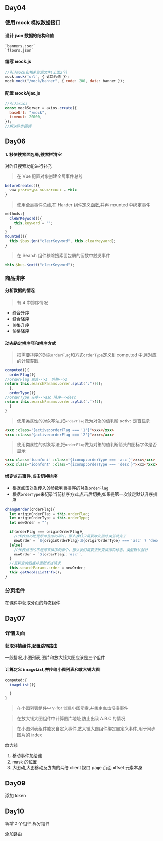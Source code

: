 ## Day04

### 使用 mock 模拟数据接口

#### 设计 json 数据的结构和值

    `banners.json`
    `floors.json`

#### 编写 mock.js

```js
//引入mock和相关资源文件(上面2个)
mock.mock("url", { 返回的值 });
mock.mock("/mock/banner", { code: 200, data: banner });
```

#### 配置 mockAjax.js

```js
//引入axios
const mockServer = axios.create({
  baseUrl: "/mock",
  timeout: 20000,
});
//解决异步回调
```

## Day06

#### 1. 移除搜索面包屑,搜索栏清空

对昨日搜索功能进行补充

> 在 Vue 配置对象创建全局事件总线

```js
beforeCreated(){
  Vue.prototype.$EventsBus = this
}
```

> 使用全局事件总线,在 Hander 组件定义函数,并再 mounted 中绑定事件

```js
methods:{
  clearKeyword(){
    this.keyword = "";
  }
}
mounted(){
  this.$bus.$on("clearKeyword", this.clearKeyword);
}
```

> 在 Search 组件移除搜索面包屑的函数中触发事件

```js
this.$bus.$emit("clearKeyword");
```

### 商品排序

#### 分析数据的情况

> 有 4 中排序情况

- 综合升序
- 综合降序
- 价格升序
- 价格降序

#### 动态确定排序项和排序方式

> 把需要排序的对象`orderFlag`和方式`orderType`定义到 computed 中,用对应的计算获取.

```js
computed(){
  orderFlag(){
//orderFlag 综合-->1  价格-->2
return this.searchParams.order.split(":")[0];
  },
  orderType(){
//orderType 升序-->asc 降序-->desc
return this.searchParams.order.split(":")[1];
  }
}
```

> 使用类属性的对象写法,把`orderFlag`做为对象的值判断 active 是否显示

```html
<xxx :class="{active:orderFlag === '1'}">xxx</xxx>
<xxx :class="{active:orderFlag === '2'}">xxx</xxx>
```

> 使用类属性的对象写法,把`orderFlag`做为对象的值判断箭头的图标字体是否显示

```html
<xxx class="iconfont" :class="{iconup:orderType === 'asc'}">xxx</xxx>
<xxx class="iconfont" :class="{iconup:orderType === 'desc'}">xxx</xxx>
```

#### 绑定点击事件,点击切换排序

- 根据点击对象传入的参数判断排序的对象`orderFlag`
- 根据`orderType`来记录当前排序方式,点击后切换,如果是第一次设定默认升序排序

```js
changeOrder(orderFlag){
  let originOrderFlag = this.orderFlag;
  let originOrderType = this.orderType;
  let newOrder = "";

  if(orderFlag === originOrderFlag){
    //代表点的还是原来排序的那个，那么我们只需要改变排序类型就完了
    newOrder = `${originOrderFlag}:${originOrderType} === 'asc' ? 'desc': 'asc'`;
  }else{
    //代表点击的不是原来排序的那个，那么我们需要去改变排序的标志，类型默认就行
    newOrder = `${orderFlag}:'asc'`;
  }
  //更新查询数据并重新发送请求
  this.searchParams.order = newOrder;
  this.getGoodsListInfo();
}
```

### 分页组件

####

在课件中获取分页的静态组件

## Day07

### 详情页面

#### 获取详情组件,配置跳转路由

一般情况,小图列表,图片和放大镜大图应该是三个组件

#### 计算定义 imageList,并传给小图列表和放大镜大图

```js
computed:{
  imageList(){

  }
}
```

> 在小图列表组件中 v-for 创建小图元素,并绑定点击切换事件

> 在放大镜大图组件中计算图片地址,防止出现 A.B.C 的情况

> 在小图列表组件触发自定义事件,放大镜大图组件绑定自定义事件,用于同步图片的 index

>

放大镜

1. 移动事件加给谁
2. mask 的位置
3. 大图动,大图移动反方向的两倍
   client 视口 page 页面 offset 元素本身

## Day09

添加 token

## Day10

新增 2 个组件,拆分组件

添加路由
